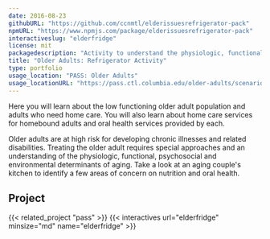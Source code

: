 ```yaml
---
date: 2016-08-23
githubURL: "https://github.com/ccnmtl/elderissuesrefrigerator-pack"
npmURL: "https://www.npmjs.com/package/elderissuesrefrigerator-pack"
interactiveslug: "elderfridge"
license: mit
packagedescription: "Activity to understand the physiologic, functional, psychosocial and environmental determinants of aging."
title: "Older Adults: Refrigerator Activity"
type: portfolio
usage_location: "PASS: Older Adults"
usage_locationURL: "https://pass.ctl.columbia.edu/older-adults/scenario-2/"
---
```


Here you will learn about the low functioning older adult population and adults who need home care. You will also learn about home care services for homebound adults and oral health services provided by each.

Older adults are at high risk for developing chronic illnesses and related disabilities. Treating the older adult requires special approaches and an understanding of the physiologic, functional, psychosocial and environmental determinants of aging. Take a look at an aging couple's kitchen to identify a few areas of concern on nutrition and oral health.

## Project

{{< related_project "pass" >}}
{{< interactives url="elderfridge" minsize="md" name="elderfridge" >}}
